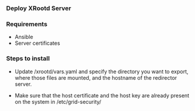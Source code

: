 ### Deploy XRootd Server

### Requirements

- Ansible
- Server certificates

### Steps to install
- Update /xrootd/vars.yaml and specify the directory you want to export, where those files are mounted, and the hostname of the redirector server.

- Make sure that the host certificate and the host key are already present on the system in /etc/grid-security/